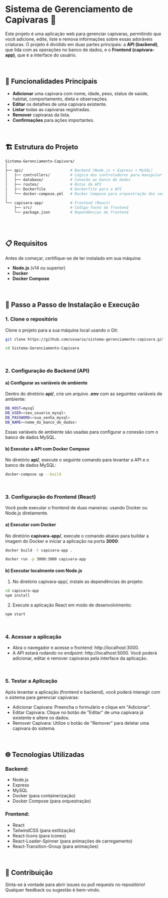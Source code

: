 # Sistema de Gerenciamento de Capivaras 🦫

Este projeto é uma aplicação web para gerenciar capivaras, permitindo que você adicione, edite, liste e remova informações sobre essas adoráveis criaturas. O projeto é dividido em duas partes principais: a **API (backend)**, que lida com as operações no banco de dados, e o **Frontend (capivara-app)**, que é a interface do usuário.
<br><br><br>

## 🌟 Funcionalidades Principais

- **Adicionar** uma capivara com nome, idade, peso, status de saúde, habitat, comportamento, dieta e observações.
- **Editar** os detalhes de uma capivara existente.
- **Listar** todas as capivaras registradas.
- **Remover** capivaras da lista.
- **Confirmações** para ações importantes.
<br><br><br>


## 🏗️ Estrutura do Projeto

```bash
Sistema-Gerenciamento-Capivara/
│
├── api/                     # Backend (Node.js + Express + MySQL)
│   ├── controllers/         # Lógica dos controladores para manipular dados
│   ├── database/            # Conexão ao banco de dados
│   ├── routes/              # Rotas da API
│   ├── Dockerfile           # Dockerfile para a API
│   └── docker-compose.yml   # Docker Compose para orquestração dos serviços (API + MySQL)
│
└── capivara-app/            # Frontend (React)
    ├── src/                 # Código-fonte do frontend
    └── package.json         # Dependências do frontend
```
<br><br>

## 📋 Requisitos
Antes de começar, certifique-se de ter instalado em sua máquina:

- **Node.js** (v14 ou superior)
- **Docker**
- **Docker Compose**
<br><br><br>


## 🚀 Passo a Passo de Instalação e Execução

### 1. Clone o repositório
Clone o projeto para a sua máquina local usando o Git:
```bash
git clone https://github.com/usuario/sistema-gerenciamento-capivara.git
```
```bash
cd Sistema-Gerenciamento-Capivara
```
<br>

### 2. Configuração do Backend (API)
#### a) **Configurar as variáveis de ambiente**
Dentro do diretório **api/**, crie um arquivo **.env** com as seguintes variáveis de ambiente:
```bash
DB_HOST=mysql
DB_USER=<seu_usuario_mysql>
DB_PASSWORD=<sua_senha_mysql>
DB_NAME=<nome_do_banco_de_dados>
```
Essas variáveis de ambiente são usadas para configurar a conexão com o banco de dados MySQL.

#### b) Executar a API com Docker Compose
No diretório **api/**, execute o seguinte comando para levantar a API e o banco de dados MySQL:
```bash
docker-compose up --build
```
<br>

### 3. Configuração do Frontend (React)
Você pode executar o frontend de duas maneiras: usando Docker ou Node.js diretamente.

#### a) Executar com Docker
No diretório **capivara-app/**, execute o comando abaixo para buildar a imagem do Docker e iniciar a aplicação na porta **3000**:
```bash
docker build -t capivara-app .
```
```bash
docker run -p 3000:3000 capivara-app
```

#### b) Executar localmente com Node.js
1. No diretório capivara-app/, instale as dependências do projeto:
```bash
cd capivara-app
npm install
```
2. Execute a aplicação React em modo de desenvolvimento:
```bash
npm start
```
<br>

### 4. Acessar a aplicação
- Abra o navegador e acesse o frontend: http://localhost:3000.
- A API estará rodando no endpoint: http://localhost:5000.
Você poderá adicionar, editar e remover capivaras pela interface da aplicação.<br>
<br>

### 5. Testar a Aplicação
Após levantar a aplicação (frontend e backend), você poderá interagir com o sistema para gerenciar capivaras:

- Adicionar Capivara: Preencha o formulário e clique em "Adicionar".
- Editar Capivara: Clique no botão de "Editar" de uma capivara já existente e altere os dados.
- Remover Capivara: Utilize o botão de "Remover" para deletar uma capivara do sistema.
<br><br><br>

## 🌐 Tecnologias Utilizadas

### Backend:
- Node.js
- Express
- MySQL
- Docker (para containerização)
- Docker Compose (para orquestração)

### Frontend:
- React
- TailwindCSS (para estilização)
- React-Icons (para ícones)
- React-Loader-Spinner (para animações de carregamento)
- React-Transition-Group (para animações)
<br><br><br>

## 🤝 Contribuição
Sinta-se à vontade para abrir issues ou pull requests no repositório! Qualquer feedback ou sugestão é bem-vindo.
